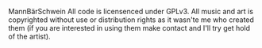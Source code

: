 MannBärSchwein
All code is licensenced under GPLv3.
All music and art is copyrighted without use or distribution rights as it wasn'te me who created them (if you are interested in using them make contact and I'll try get hold of the artist).
